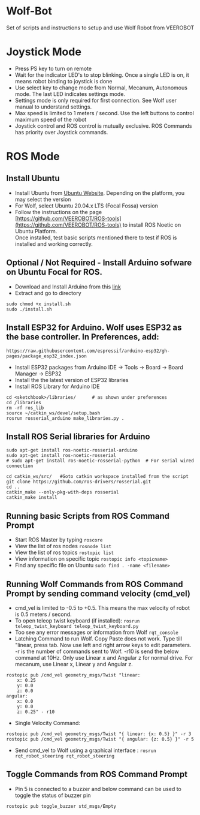 # Wolf-Bot
Set of scripts and instructions to setup and use Wolf Robot from VEEROBOT
# Joystick Mode
* Press PS key to turn on remote
* Wait for the indicator LED's to stop blinking. Once a single LED is on, it means robot binding to joystick is done
* Use select key to change mode from Normal, Mecanum, Autonomous mode. The last LED indicates settings mode.
* Settings mode is only required for first connection. See Wolf user manual to understand settings. 
* Max speed is limited to 1 meters / second. Use the left buttons to control maximum speed of the robot
* Joystick control and ROS control is mutually exclusive. ROS Commands has priority over Joystick commands. 

# ROS Mode
## Install Ubuntu 
* Install Ubuntu from [Ubuntu Website](https://ubuntu.com/#download). Depending on the platform, you may select the version
* For Wolf, select Ubuntu 20.04.x LTS (Focal Fossa) version
* Follow the instructions on the page [https://github.com/VEEROBOT/ROS-tools](https://github.com/VEEROBOT/ROS-tools) to install ROS Noetic on Ubuntu Platform. <br />Once installed, test basic scripts mentioned there to test if ROS is installed and working correctly. 

## Optional / Not Required - Install Arduino sofware on Ubuntu Focal for ROS.
* Download and Install Arduino from this [link](https://www.arduino.cc/en/software)<br />
* Extract and go to directory<br />
```
sudo chmod +x install.sh
sudo ./install.sh
```
## Install ESP32 for Arduino. Wolf uses ESP32 as the base controller. In Preferences, add:
```https://raw.githubusercontent.com/espressif/arduino-esp32/gh-pages/package_esp32_index.json```
* Install ESP32 packages from Arduino IDE -> Tools -> Board -> Board Manager -> ESP32
* Install the the latest version of ESP32 libraries
* Install ROS Library for Arduino IDE
```
cd <sketchbook>/libraries/		# as shown under preferences
cd /libraries
rm -rf ros_lib
source ~/catkin_ws/devel/setup.bash
rosrun rosserial_arduino make_libraries.py .
```
## Install ROS Serial libraries for Arduino
```
sudo apt-get install ros-noetic-rosserial-arduino
sudo apt-get install ros-noetic-rosserial
# sudo apt-get install ros-noetic-rosserial-python  # For serial wired connection

cd catkin_ws/src/   #Goto catkin workspace installed from the script
git clone https://github.com/ros-drivers/rosserial.git
cd ..
catkin_make --only-pkg-with-deps rosserial
catkin_make install
```
## Running basic Scripts from ROS Command Prompt
* Start ROS Master by typing ```roscore```
* View the list of ros nodes ```rosnode list```
* View the list of ros topics ```rostopic list```
* View information on specific topic ```rostopic info <topicname>```
* Find any specific file on Ubuntu ```sudo find . -name <filename>```

## Running Wolf Commands from ROS Command Prompt by sending command velocity (cmd_vel)
* cmd_vel is limited to -0.5 to +0.5. This means the max velocity of robot is 0.5 meters / second. 
* To open teleop twist keyboard (if installed): ```rosrun teleop_twist_keyboard teleop_twist_keyboard.py```
* Too see any error messages or information from Wolf ```rqt_console```
* Latching Command to run Wolf. Copy Paste does not work. Type till "linear, press tab. Now use left and right arrow keys to edit parameters. -r is the number of commands sent to Wolf. -r10 is send the below command at 10Hz. Only use Linear x and Angular z for normal drive. For mecanum, use Linear x, Linear y and Angular z. 
```
rostopic pub /cmd_vel geometry_msgs/Twist "linear:
	x: 0.25												
	y: 0.0
	z: 0.0
angular:
	x: 0.0
	y: 0.0
	z: 0.25" - r10	
```
* Single Velocity Command:
```
rostopic pub /cmd_vel geometry_msgs/Twist "{ linear: {x: 0.5} }" -r 3
rostopic pub /cmd_vel geometry_msgs/Twist "{ angular: {z: 0.5} }" -r 5
```
* Send cmd_vel to Wolf using a graphical interface : ```rosrun rqt_robot_steering rqt_robot_steering```

## Toggle Commands from ROS Command Prompt
* Pin 5 is connected to a buzzer and below command can be used to toggle the status of buzzer pin
```
rostopic pub toggle_buzzer std_msgs/Empty
```
